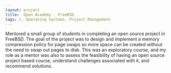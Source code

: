 ```yaml
---
layout: project
title:  Open Academy - FreeBSD
tags: C, Operating Systems, Project Management
---
```

Mentored a small group of students in completing an open source project in
FreeBSD. The goal of the project was to design and implement a memory
compression policy for page swaps so more space can be created without the need
to swap out pages to disk. This was an exploratory course,
and my role as a mentor was also to assess the feasibility of having an open
source project based course, understand challenges associated with it,
and recommend solutions.